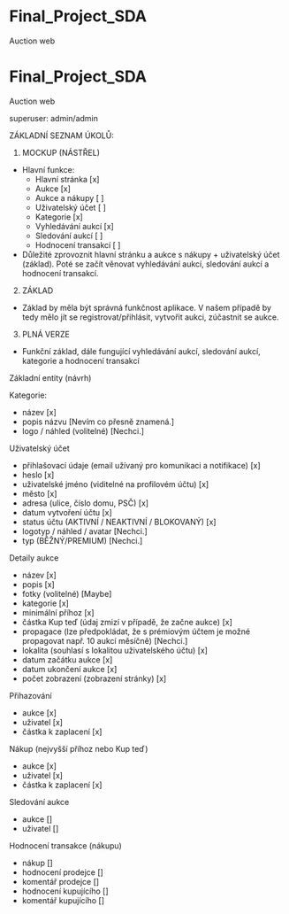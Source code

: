 # Final_Project_SDA
Auction web
# Final_Project_SDA
Auction web

superuser: admin/admin

ZÁKLADNÍ SEZNAM ÚKOLŮ: 

1. MOCKUP (NÁSTŘEL)
- Hlavní funkce:
  - Hlavní stránka [x]
  - Aukce [x]
  - Aukce a nákupy [ ]
  - Uživatelský účet [ ]
  - Kategorie [x]
  - Vyhledávání aukcí [x]
  - Sledování aukcí [ ]
  - Hodnocení transakcí [ ]
- Důležité zprovoznit hlavní stránku a aukce s nákupy + uživatelský účet (základ). Poté se začít věnovat vyhledávání aukcí, sledování aukcí a hodnocení transakcí.

2. ZÁKLAD
- Základ by měla být správná funkčnost aplikace. V našem případě by tedy mělo jít se registrovat/přihlásit, vytvořit aukci, zúčastnit se aukce.

3. PLNÁ VERZE
- Funkční základ, dále fungující vyhledávání aukcí, sledování aukcí, kategorie a hodnocení transakcí

Základní entity (návrh)

Kategorie:
- název [x]
- popis názvu [Nevím co přesně znamená.]
- logo / náhled (volitelné) [Nechci.]

Uživatelský účet
- přihlašovací údaje (email užívaný pro komunikaci a notifikace) [x] 
- heslo [x]
- uživatelské jméno (viditelné na profilovém účtu) [x]
- město [x]
- adresa (ulice, číslo domu, PSČ) [x]
- datum vytvoření účtu [x]
- status účtu (AKTIVNÍ / NEAKTIVNÍ / BLOKOVANÝ) [x]
- logotyp / náhled / avatar [Nechci.]
- typ (BĚŽNÝ/PREMIUM) [Nechci.]

Detaily aukce 
- název [x]
- popis [x]
- fotky (volitelné) [Maybe]
- kategorie [x]
- minimální příhoz [x]
- částka Kup teď (údaj zmizí v případě, že začne aukce) [x]
- propagace (lze předpokládat, že s prémiovým účtem je možné propagovat např. 10 aukcí měsíčně) [Nechci.]
- lokalita (souhlasí s lokalitou uživatelského účtu) [x]
- datum začátku aukce [x]
- datum ukončení aukce [x]
- počet zobrazení (zobrazení stránky) [x]

Přihazování
- aukce [x]
- uživatel [x]
- částka k zaplacení [x]

Nákup (nejvyšší příhoz nebo Kup teď)
- aukce [x]
- uživatel [x]
- částka k zaplacení [x]

Sledování aukce
- aukce []
- uživatel []

Hodnocení transakce (nákupu)
- nákup []
- hodnocení prodejce []
- komentář prodejce []
- hodnocení kupujícího []
- komentář kupujícího []